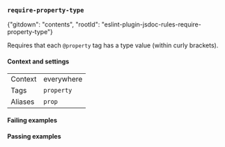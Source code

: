 ### `require-property-type`

{"gitdown": "contents", "rootId": "eslint-plugin-jsdoc-rules-require-property-type"}

Requires that each `@property` tag has a type value (within curly brackets).

#### Context and settings

|||
|---|---|
|Context|everywhere|
|Tags|`property`|
|Aliases|`prop`|

#### Failing examples

<!-- assertions-failing requirePropertyType -->

#### Passing examples

<!-- assertions-passing requirePropertyType -->
